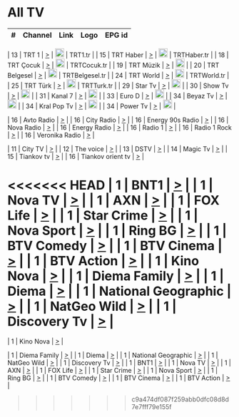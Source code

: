 <h1>All TV</h1>

| #   | Channel        | Link  | Logo | EPG id |
|:---:|:--------------:|:-----:|:----:|:------:|

| 13  | TRT 1            | [>](https://tv-trt1.medya.trt.com.tr/master.m3u8) | <img height="20" src="https://i.imgur.com/j786OLG.png"/> | TRT1.tr |
| 15  | TRT Haber        | [>](https://tv-trthaber.medya.trt.com.tr/master.m3u8) | <img height="20" src="https://i.imgur.com/OVfo8Ab.png"/> | TRTHaber.tr |
| 18  | TRT Çocuk        | [>](https://tv-trtcocuk.medya.trt.com.tr/master.m3u8) | <img height="20" src="https://i.imgur.com/QLFmD6d.png"/> | TRTCocuk.tr |
| 19  | TRT Müzik        | [>](https://tv-trtmuzik.medya.trt.com.tr/master.m3u8) | <img height="20" src="https://i.imgur.com/fIVFCEd.png"/> |
| 20  | TRT Belgesel     | [>](https://tv-trtbelgesel.medya.trt.com.tr/master.m3u8) | <img height="20" src="https://i.imgur.com/MGO87pe.png"/> | TRTBelgesel.tr |
| 24  | TRT World        | [>](https://tv-trtworld.medya.trt.com.tr/master.m3u8) | <img height="20" src="https://i.imgur.com/JEA2xpv.png"/> | TRTWorld.tr |
| 25  | TRT Türk         | [>](https://tv-trtturk.medya.trt.com.tr/master.m3u8) | <img height="20" src="https://i.imgur.com/OSTOQNw.png"/> | TRTTurk.tr |
| 29  | Star Tv   | [>](https://dogus-live.daioncdn.net/startv/startv_360p.m3u8) | <img height="20" src="https://i.imgur.com/IebUZx1.png"/> |
| 30  | Show Tv     | [>](https://ciner-live.daioncdn.net/showtv/showtv.m3u8) | <img height="20" src="https://i.imgur.com/IebUZx1.png"/> |
| 31  | Kanal 7     | [>](https://kanal7-live.daioncdn.net/kanal7/kanal7.m3u8) | <img height="20" src="https://i.imgur.com/IebUZx1.png"/> |
| 33  | Euro D    | [>](https://www.youtube.com/user/KanalD/live) | <img height="20" src="https://i.imgur.com/IebUZx1.png"/> |
| 34  | Beyaz Tv     | [>](https://beyaztv-live.daioncdn.net/beyaztv/beyaztv.m3u8) | <img height="20" src="https://i.imgur.com/IebUZx1.png"/> |
| 34  | Kral Pop Tv     | [>](https://www.youtube.com/watch?v=GuFTuKoXepw) | <img height="20" src="https://i.imgur.com/IebUZx1.png"/> |
| 34  | Power Tv     | [>](https://livetv.powerapp.com.tr/powerTV/powerhd.smil/chunklist.m3u8) | <img height="20" src="https://i.imgur.com/IebUZx1.png"/> |

| 16  | Avto Radio | [>](http://stream.metacast.eu/avtoradio.mp3.m3u) |
| 16  | City Radio | [>](http://stream.metacast.eu/city.aac.m3u) |
| 16  | Energy 90s Radio | [>](http://stream.metacast.eu/energy-90s.m3u) |
| 16  | Nova Radio | [>](http://stream.metacast.eu/nova.aac.m3u) |
| 16  | Energy Radio | [>](http://stream.metacast.eu/nrj.aac.m3u) |
| 16  | Radio 1 | [>](http://stream.metacast.eu/radio1.aac.m3u) |
| 16  | Radio 1 Rock | [>](http://stream.metacast.eu/radio1rock.aac.m3u) |
| 16  | Veronika Radio | [>](http://stream.metacast.eu/veronika.aac.m3u) |

| 11  | City TV | [>](https://tv.city.bg/play/tshls/citytv/index.m3u8) |
| 12  | The voice | [>](https://bss1.neterra.tv/thevoice/thevoice.m3u8) |
| 13  | DSTV | [>](http://46.249.95.140:8081/hls/data.m3u8) |
| 14  | Magic Tv | [>](https://bss1.neterra.tv/magictv/magictv.m3u8) |
| 15  | Tiankov tv | [>](https://streamer103.neterra.tv/tiankov-folk/live.m3u8) |
| 16  | Tiankov orient tv | [>](https://streamer103.neterra.tv/tiankov-orient/live.m3u8) |

<<<<<<< HEAD
| 1 | BNT1 | [>](https://ymkaya.xyz:19891/tv/bnt1/playlist.m3u8?wmsAuthSign=c2VydmVyX3RpbWU9NC8xNS8yMDI1IDY6NDU6MDEgUE0maGFzaF92YWx1ZT1kZFhaQno4SjNoNTNKaTdHZXowbCtBPT0mdmFsaWRtaW51dGVzPTYw) |
| 1 | Nova TV | [>](https://ymkaya.xyz:19891/tv/novatv/playlist.m3u8?wmsAuthSign=c2VydmVyX3RpbWU9NC8xNS8yMDI1IDY6NDU6MTEgUE0maGFzaF92YWx1ZT1ndW5nYUJpdU90azMxSnd6aGlCTjJRPT0mdmFsaWRtaW51dGVzPTYw) |
| 1 | AXN | [>](https://ymkaya.xyz:19891/tv/axn/playlist.m3u8?wmsAuthSign=c2VydmVyX3RpbWU9NC8xNS8yMDI1IDY6NDU6MjAgUE0maGFzaF92YWx1ZT1JWjN6d2xncWUxU0N4N0c2dldvdHVnPT0mdmFsaWRtaW51dGVzPTYw) |
| 1 | FOX Life | [>](https://ymkaya.xyz:19891/tv/foxlife/playlist.m3u8?wmsAuthSign=c2VydmVyX3RpbWU9NC8xNS8yMDI1IDY6NDU6MzAgUE0maGFzaF92YWx1ZT1vYk1rdGJpaTNYcThvRGlTU1B2ZThRPT0mdmFsaWRtaW51dGVzPTYw) |
| 1 | Star Crime | [>](https://ymkaya.xyz:19891/tv/foxcrime/playlist.m3u8?wmsAuthSign=c2VydmVyX3RpbWU9NC8xNS8yMDI1IDY6NDU6MzkgUE0maGFzaF92YWx1ZT04cXlHUG9NdXpYbStmNkFZK0pveE13PT0mdmFsaWRtaW51dGVzPTYw) |
| 1 | Nova Sport | [>](https://ymkaya.xyz:19891/tv/novasport/playlist.m3u8?wmsAuthSign=c2VydmVyX3RpbWU9NC8xNS8yMDI1IDY6NDU6NDkgUE0maGFzaF92YWx1ZT0yVFVmRkZqb2F1OEQ2clRocVM0RUJBPT0mdmFsaWRtaW51dGVzPTYw) |
| 1 | Ring BG | [>](https://ymkaya.xyz:19891/tv/ringbg/playlist.m3u8?wmsAuthSign=c2VydmVyX3RpbWU9NC8xNS8yMDI1IDY6NDU6NTggUE0maGFzaF92YWx1ZT1jcjVzWk5lRnl0U1dMNWtDeGZCZEZBPT0mdmFsaWRtaW51dGVzPTYw) |
| 1 | BTV Comedy | [>](https://ymkaya.xyz:19891/tv/btvcomedy/playlist.m3u8?wmsAuthSign=c2VydmVyX3RpbWU9NC8xNS8yMDI1IDY6NDY6MDggUE0maGFzaF92YWx1ZT1wVVZDRjJzWGtJSWdKb3Rla09oZk9RPT0mdmFsaWRtaW51dGVzPTYw) |
| 1 | BTV Cinema | [>](https://ymkaya.xyz:19891/tv/btvcinema/playlist.m3u8?wmsAuthSign=c2VydmVyX3RpbWU9NC8xNS8yMDI1IDY6NDY6MTggUE0maGFzaF92YWx1ZT1FTGQ4akU3Uk44NmFsMkVidmYwUXF3PT0mdmFsaWRtaW51dGVzPTYw) |
| 1 | BTV Action | [>](https://ymkaya.xyz:19891/tv/btvaction/playlist.m3u8?wmsAuthSign=c2VydmVyX3RpbWU9NC8xNS8yMDI1IDY6NDY6MjggUE0maGFzaF92YWx1ZT1CTkpoOGpDWC9Va2xZRGYwYW5kVnlnPT0mdmFsaWRtaW51dGVzPTYw) |
| 1 | Kino Nova | [>](https://ymkaya.xyz:19891/tv/kinonova/playlist.m3u8?wmsAuthSign=c2VydmVyX3RpbWU9NC8xNS8yMDI1IDY6NDY6MzggUE0maGFzaF92YWx1ZT05dklJOUNIRjhJU3d3cDVkMkxQOW5BPT0mdmFsaWRtaW51dGVzPTYw) |
| 1 | Diema Family | [>](https://ymkaya.xyz:19891/tv/diemafamily/playlist.m3u8?wmsAuthSign=c2VydmVyX3RpbWU9NC8xNS8yMDI1IDY6NDY6NDggUE0maGFzaF92YWx1ZT1kdGI1V2IzeHg5QTBoalBlQ042YzhRPT0mdmFsaWRtaW51dGVzPTYw) |
| 1 | Diema | [>](https://ymkaya.xyz:19891/tv/diema/playlist.m3u8?wmsAuthSign=c2VydmVyX3RpbWU9NC8xNS8yMDI1IDY6NDY6NTcgUE0maGFzaF92YWx1ZT0rQkRPbkM0Z3FpdCtnbnR0aGgzUnJBPT0mdmFsaWRtaW51dGVzPTYw) |
| 1 | National Geographic | [>](https://ymkaya.xyz:19891/tv/natgeo/playlist.m3u8?wmsAuthSign=c2VydmVyX3RpbWU9NC8xNS8yMDI1IDY6NDc6MDYgUE0maGFzaF92YWx1ZT1hRGJnRVAyNWpJbmxVMFNYcEw3a2dRPT0mdmFsaWRtaW51dGVzPTYw) |
| 1 | NatGeo Wild | [>](https://ymkaya.xyz:19891/tv/natgeowild/playlist.m3u8?wmsAuthSign=c2VydmVyX3RpbWU9NC8xNS8yMDI1IDY6NDc6MTYgUE0maGFzaF92YWx1ZT05Z3ZreDRURVovRW5jWllyVGJLWDJRPT0mdmFsaWRtaW51dGVzPTYw) |
| 1 | Discovery Tv | [>](https://ymkaya.xyz:19891/tv/discovery/playlist.m3u8?wmsAuthSign=c2VydmVyX3RpbWU9NC8xNS8yMDI1IDY6NDc6MjUgUE0maGFzaF92YWx1ZT1BRXdzaEozTElRRjI5Y0lJSXVVQld3PT0mdmFsaWRtaW51dGVzPTYw) |
=======


| 1 | Kino Nova | [>](https://ymkaya.xyz:11336/tv/kinonova/playlist.m3u8?wmsAuthSign=c2VydmVyX3RpbWU9MS8yLzIwMjUgNDo0MDoyMCBBTSZoYXNoX3ZhbHVlPWlFS1FrWEtMMVRFM3l5YklUWUJQUHc9PSZ2YWxpZG1pbnV0ZXM9NjA=) |

| 1 | Diema Family | [>](https://ymkaya.xyz:11336/tv/diemafamily/playlist.m3u8?wmsAuthSign=c2VydmVyX3RpbWU9MS8yLzIwMjUgNDo0MDozMCBBTSZoYXNoX3ZhbHVlPUVUaTVKTldvZTF5WVVCM0YwL21kaXc9PSZ2YWxpZG1pbnV0ZXM9NjA=) |
| 1 | Diema | [>](https://ymkaya.xyz:11336/tv/diema/playlist.m3u8?wmsAuthSign=c2VydmVyX3RpbWU9MS8yLzIwMjUgNDo0MDo0MCBBTSZoYXNoX3ZhbHVlPVlYMWVJT2NuUjNpUTBsaytEUFFOS2c9PSZ2YWxpZG1pbnV0ZXM9NjA=) |
| 1 | National Geographic | [>](https://ymkaya.xyz:11336/tv/natgeo/playlist.m3u8?wmsAuthSign=c2VydmVyX3RpbWU9MS8yLzIwMjUgNDo0MTo0MSBBTSZoYXNoX3ZhbHVlPTJQTlVmcG5nYWx0M013eUhGRGxnd0E9PSZ2YWxpZG1pbnV0ZXM9NjA=) |
| 1 | NatGeo Wild | [>](https://ymkaya.xyz:11336/tv/natgeowild/playlist.m3u8?wmsAuthSign=c2VydmVyX3RpbWU9MS8yLzIwMjUgNDo0MTo1MSBBTSZoYXNoX3ZhbHVlPVl1OXZaTTliN0hGWEN3eDBYd1duNkE9PSZ2YWxpZG1pbnV0ZXM9NjA=) |
| 1 | Discovery Tv | [>](https://ymkaya.xyz:11336/tv/discovery/playlist.m3u8?wmsAuthSign=c2VydmVyX3RpbWU9MS8yLzIwMjUgNDo0MjowMSBBTSZoYXNoX3ZhbHVlPWtBQmdLNlY2RmQwWElzMVYzSDJyVkE9PSZ2YWxpZG1pbnV0ZXM9NjA=) |
| 1 | BNT1 | [>](https://ymkaya.xyz:11336/tv/bnt1/playlist.m3u8?wmsAuthSign=c2VydmVyX3RpbWU9MS8yLzIwMjUgNDozODozOCBBTSZoYXNoX3ZhbHVlPVVrMVlRQXpJWlhYeUh6ZFVpSC9NMUE9PSZ2YWxpZG1pbnV0ZXM9NjA=) |
| 1 | Nova TV | [>](https://ymkaya.xyz:11336/tv/novatv/playlist.m3u8?wmsAuthSign=c2VydmVyX3RpbWU9MS8yLzIwMjUgNDozODo0OCBBTSZoYXNoX3ZhbHVlPUVxQjh1a0ZzYkVGZU8zZDFGTzdreVE9PSZ2YWxpZG1pbnV0ZXM9NjA=) |
| 1 | AXN | [>](https://ymkaya.xyz:11336/tv/axn/playlist.m3u8?wmsAuthSign=c2VydmVyX3RpbWU9MS8yLzIwMjUgNDozODo1OCBBTSZoYXNoX3ZhbHVlPUpkWStGY1hkNXhaOVpPZ0thQ0FZL3c9PSZ2YWxpZG1pbnV0ZXM9NjA=) |
| 1 | FOX Life | [>](https://ymkaya.xyz:11336/tv/foxlife/playlist.m3u8?wmsAuthSign=c2VydmVyX3RpbWU9MS8yLzIwMjUgNDozOToxMCBBTSZoYXNoX3ZhbHVlPWt1ZDc1T3AzYlZDTjJnSy9TU0xJZlE9PSZ2YWxpZG1pbnV0ZXM9NjA=) |
| 1 | Star Crime | [>](https://ymkaya.xyz:11336/tv/foxcrime/playlist.m3u8?wmsAuthSign=c2VydmVyX3RpbWU9MS8yLzIwMjUgNDozOToyMCBBTSZoYXNoX3ZhbHVlPXIwVU45Nm9FR1l2enNkTG9TanBxbmc9PSZ2YWxpZG1pbnV0ZXM9NjA=) |
| 1 | Nova Sport | [>](https://ymkaya.xyz:11336/tv/novasport/playlist.m3u8?wmsAuthSign=c2VydmVyX3RpbWU9MS8yLzIwMjUgNDozOTozMCBBTSZoYXNoX3ZhbHVlPXlSZ0UxazVaM0xhSmc0NmR4T0c1T2c9PSZ2YWxpZG1pbnV0ZXM9NjA=) |
| 1 | Ring BG | [>](https://ymkaya.xyz:11336/tv/ringbg/playlist.m3u8?wmsAuthSign=c2VydmVyX3RpbWU9MS8yLzIwMjUgNDozOTo0MCBBTSZoYXNoX3ZhbHVlPTR4aUlFNHVUYWN4enY1WkVuOFZma2c9PSZ2YWxpZG1pbnV0ZXM9NjA=) |
| 1 | BTV Comedy | [>](https://ymkaya.xyz:11336/tv/btvcomedy/playlist.m3u8?wmsAuthSign=c2VydmVyX3RpbWU9MS8yLzIwMjUgNDozOTo1MCBBTSZoYXNoX3ZhbHVlPUtrMTJ2RHNTTUU1RFp1ZkVOdXFSK3c9PSZ2YWxpZG1pbnV0ZXM9NjA=) |
| 1 | BTV Cinema | [>](https://ymkaya.xyz:11336/tv/btvcinema/playlist.m3u8?wmsAuthSign=c2VydmVyX3RpbWU9MS8yLzIwMjUgNDozOTo1OSBBTSZoYXNoX3ZhbHVlPTZWcU9FZW56cG1NM1lrYy8xNE5NeHc9PSZ2YWxpZG1pbnV0ZXM9NjA=) |
| 1 | BTV Action | [>](https://ymkaya.xyz:11336/tv/btvaction/playlist.m3u8?wmsAuthSign=c2VydmVyX3RpbWU9MS8yLzIwMjUgNDo0MDoxMCBBTSZoYXNoX3ZhbHVlPUlDd0ErRkZVWThyMVZwR3c2REdGZ3c9PSZ2YWxpZG1pbnV0ZXM9NjA=) |
>>>>>>> c9a474df087f259abb0dfc08d8d7e7fff79e155f
